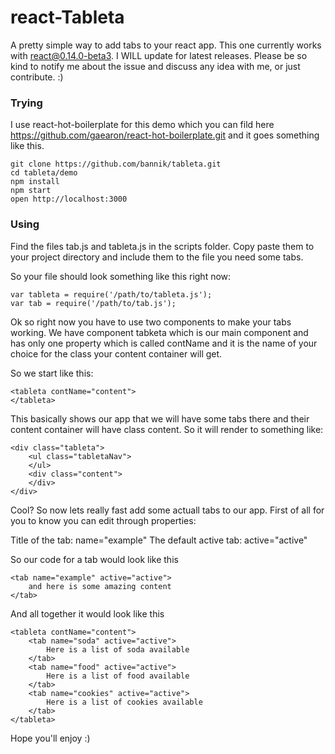react-Tableta
=====================

A pretty simple way to add tabs to your react app. This one currently works with react@0.14.0-beta3. I WILL update for latest releases. Please be so kind to notify me about the issue and discuss any idea with me, or just contribute. :)

### Trying

I use react-hot-boilerplate for this demo which you can fild here https://github.com/gaearon/react-hot-boilerplate.git and it goes something like this.

```
git clone https://github.com/bannik/tableta.git
cd tableta/demo
npm install
npm start
open http://localhost:3000
```


### Using

Find the files tab.js and tableta.js in the scripts folder. Copy paste them to your project directory and include them to the file you need some tabs.

So your file should look something like this right now:

```
var tableta = require('/path/to/tableta.js');
var tab = require('/path/to/tab.js');
```

Ok so right now you have to use two components to make your tabs working. We have component tabketa which is our main component and has only one property which is called contName and it is the name of your choice for the class your content container will get.

So we start like this:

```
<tableta contName="content">
</tableta>
```

This basically shows our app that we will have some tabs there and their content container will have class content. So it will render to something like:

```
<div class="tableta">
	<ul class="tabletaNav">
	</ul>
	<div class="content">
	</div>
</div>
```
Cool? So now lets really fast add some actuall tabs to our app. First of all for you to know you can edit through properties:

Title of the tab: name="example"
The default active tab: active="active"

So our code for a tab would look like this

```
<tab name="example" active="active">
	and here is some amazing content
</tab>
```

And all together it would look like this

```
<tableta contName="content">
	<tab name="soda" active="active">
		Here is a list of soda available
	</tab>
	<tab name="food" active="active">
		Here is a list of food available
	</tab>
	<tab name="cookies" active="active">
		Here is a list of cookies available
	</tab>
</tableta>
```

Hope you'll enjoy :)